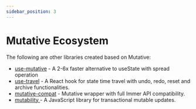 ```yaml
---
sidebar_position: 3
---
```


# Mutative Ecosystem

The following are other libraries created based on Mutative:

- [use-mutative](https://github.com/mutativejs/use-mutative) - A 2-6x faster alternative to useState with spread operation
- [use-travel](https://github.com/mutativejs/use-travel) - A React hook for state time travel with undo, redo, reset and archive functionalities.
- [mutative-compat](https://github.com/exuanbo/mutative-compat) - Mutative wrapper with full Immer API compatibility.
- [mutability ](https://github.com/mutativejs/mutability ) - A JavaScript library for transactional mutable updates.

